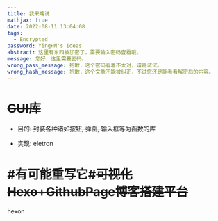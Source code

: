 ```yaml
---
title: 我来瞎说
mathjax: true
date: 2022-08-11 13:04:08
tags: 
  - Encrypted
password: YingHN's Ideas
abstract: 这里有东西被加密了，需要输入密码查看哦。
message: 您好，这里需要密码。
wrong_pass_message: 抱歉，这个密码看着不太对，请再试试。
wrong_hash_message: 抱歉，这个文章不能被纠正，不过您还是能看看解密后的内容。
---
```


# ~~GUI库~~

- ~~目的: 封装各种诸如按钮, 弹窗, 输入框等为函数的库~~

- 实现: eletron

# #有可能重写它#~~可视化Hexo+GithubPage博客搭建平台~~

hexon
